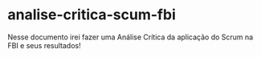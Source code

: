 # analise-critica-scum-fbi
Nesse documento irei fazer uma Análise Crítica da aplicação do Scrum na FBI e seus resultados!
